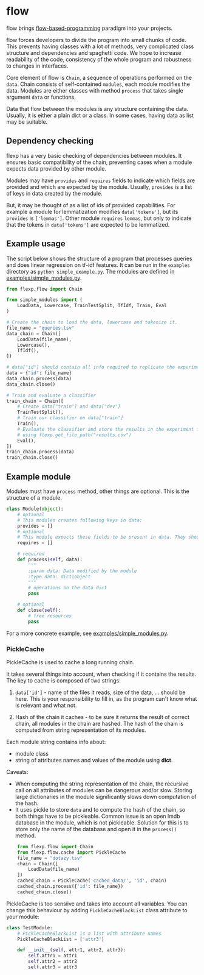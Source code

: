 # flow
flow brings [flow-based-programming](https://wiki.python.org/moin/FlowBasedProgramming) paradigm into your projects.

flow forces developers to divide the program into small chunks of code. 
This prevents having classes with a lot of methods, very complicated class structure and dependencies and spaghetti code. 
We hope to increase readability of the code, consistency of the whole program and robustness to changes in interfaces.

Core element of flow is `Chain`, a sequence of operations performed on the `data`. 
Chain consists of self-contained `modules`, each module modifies the data.
Modules are either classes with method `process` that takes single argument `data` or functions.

Data that flow between the modules is any structure containing the data. 
Usually, it is either a plain dict or a class.
In some cases, having data as list may be suitable.


## Dependency checking
flexp has a very basic checking of dependencies between modules. 
It ensures basic compatibility of the chain, preventing cases when a module expects data provided by other module.

Modules may have `provides` and `requires` fields to indicate which fields are provided and which are expected by the module.
Usually, `provides` is a list of keys in data created by the module. 

But, it may be thought of as a list of ids of provided capabilities. 
For example a module for lemmatization modifies `data['tokens']`, but its `provides` is `['lemmas']`. 
Other module `requires` `lemmas`, but only to indicate that the tokens in `data['tokens']` are expected to be lemmatized.   


## Example usage
The script below shows the structure of a program that processes queries and does linear regression on tf-idf features. It can be run in the `examples` directory as `python simple_example.py`.
The modules are defined in [examples/simple_modules.py](examples/simple_modules.py).
```python
from flexp.flow import Chain

from simple_modules import (
    LoadData, Lowercase, TrainTestSplit, TfIdf, Train, Eval
)

# Create the chain to load the data, lowercase and tokenize it.
file_name = "queries.tsv"
data_chain = Chain([
    LoadData(file_name),
    Lowercase(),
    TfIdf(),
])

# data["id"] should contain all info required to replicate the experiment.
data = {"id": file_name}
data_chain.process(data)
data_chain.close()

# Train and evaluate a classifier
train_chain = Chain([
    # Create data["train"] and data["dev"]
    TrainTestSplit(),
    # Train our classifier on data["train"]
    Train(),
    # Evaluate the classifier and store the results in the experiment folder
    # using flexp.get_file_path("results.csv")
    Eval(),
])
train_chain.process(data)
train_chain.close()
```

## Example module
Modules must have `process` method, other things are optional. This is the structure of a module.
```python
class Module(object):
    # optional
    # This modules creates following keys in data:
    provides = []
    # optional
    # This module expects these fields to be present in data. They should be provided by modules before this one. 
    requires = []

    # required
    def process(self, data):
        """
        :param data: Data modified by the module
        :type data: dict|object 
        """
        # operations on the data dict
        pass

    # optional
    def close(self):
        # free resources
        pass
```
For a more concrete example, see [examples/simple_modules.py](examples/simple_modules.py).

### PickleCache

PickleCache is used to cache a long running chain. 

It takes several things into account, when checking if it contains the results. 
The key to cache is composed of two strings:

1) `data['id']` - name of the files it reads, size of the data, ... should be here. 
This is your responsibility to fill in, as the program can't know what is relevant and what not.

2) Hash of the chain it caches - to be sure it returns the result of correct chain, all modules in the chain are hashed.
 The hash of the chain is computed from string representation of its modules. 

 Each module string contains info about:
   * module class
   * string of attributes names and values of the module using __dict__.
    

Caveats:    
* When computing the string representation of the chain, the recursive call on all attributes of modules can be dangerous and/or slow.
Storing large dictionaries in the module significantly slows down computation of the hash.
* It uses pickle to store `data` and to compute the hash of the chain, so both things have to be pickleable. 
Common issue is an open lmdb database in the module, which is not pickleable. 
Solution for this is to store only the name of the database and open it in the `process()` method.



```python
    from flexp.flow import Chain
    from flexp.flow.cache import PickleCache
    file_name = "dotazy.tsv"
    chain = Chain([
        LoadData(file_name)
    ])
    cached_chain = PickleCache('cached_data/', 'id', chain)
    cached_chain.process({'id': file_name})
    cached_chain.close()
```


PickleCache is too sensiive and takes into account all variables. You can change this behaviour by adding
`PickleCacheBlackList` class attribute to your module:

```python
class TestModule:
    # PickleCacheBlackList is a list with attribute names
    PickleCacheBlackList = ['attr3']

    def __init__(self, attr1, attr2, attr3):
        self.attr1 = attr1
        self.attr2 = attr2
        self.attr3 = attr3
```

